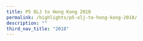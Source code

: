 ```yaml
---
title: P5 OLJ to Hong Kong 2018
permalink: /highlights/p5-olj-to-hong-kong-2018/
description: ""
third_nav_title: "2018"
---
```

